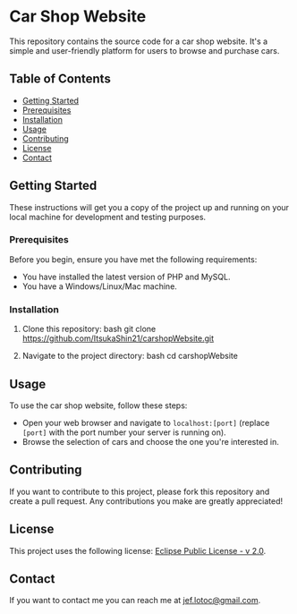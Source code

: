 # Car Shop Website

This repository contains the source code for a car shop website. It's a simple and user-friendly platform for users to browse and purchase cars.

## Table of Contents

- [Getting Started](#getting-started)
- [Prerequisites](#prerequisites)
- [Installation](#installation)
- [Usage](#usage)
- [Contributing](#contributing)
- [License](#license)
- [Contact](#contact)

## Getting Started

These instructions will get you a copy of the project up and running on your local machine for development and testing purposes.

### Prerequisites

Before you begin, ensure you have met the following requirements:

- You have installed the latest version of PHP and MySQL.
- You have a Windows/Linux/Mac machine.

### Installation

1. Clone this repository:
bash git clone https://github.com/ItsukaShin21/carshopWebsite.git

2. Navigate to the project directory:
bash cd carshopWebsite

## Usage

To use the car shop website, follow these steps:

- Open your web browser and navigate to `localhost:[port]` (replace `[port]` with the port number your server is running on).
- Browse the selection of cars and choose the one you're interested in.

## Contributing

If you want to contribute to this project, please fork this repository and create a pull request. Any contributions you make are greatly appreciated!

## License

This project uses the following license: [Eclipse Public License - v 2.0](https://github.com/ItsukaShin21/carshopWebsite/blob/master/LICENSE).

## Contact

If you want to contact me you can reach me at jef.lotoc@gmail.com.
